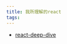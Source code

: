 ```yaml
---
title: 我所理解的react
tags:
---
```




- [react-deep-dive](https://zackargyle.github.io/react-internals-slides/#/0?_k=2v96r2)